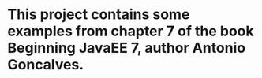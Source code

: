 # This project contains some examples from chapter 7 of the book Beginning JavaEE 7, author Antonio Goncalves.
